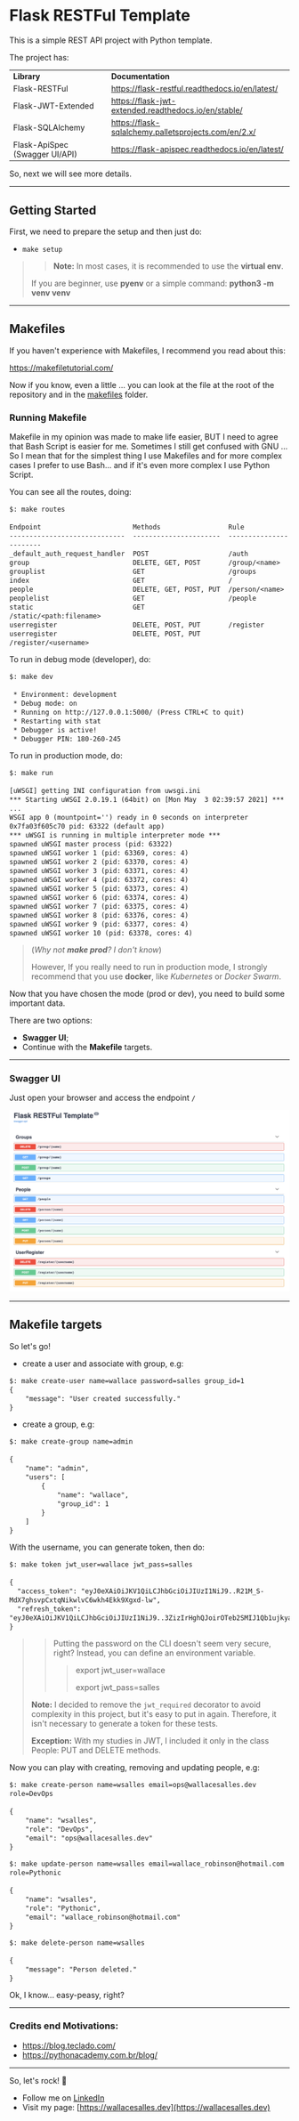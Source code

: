 # Flask RESTFul Template
This is a simple REST API project with Python template.

The project has:

<table align="center">
<tr>
  <td><b>Library</b></td>
  <td><b>Documentation</b></td>
</tr>
<tr>
  <td>Flask-RESTFul</td>
  <td><a href="https://flask-restful.readthedocs.io/en/latest/">https://flask-restful.readthedocs.io/en/latest/</a></td>
</tr>
<tr>
  <td>Flask-JWT-Extended</td>
  <td><a href="https://flask-jwt-extended.readthedocs.io/en/stable/">https://flask-jwt-extended.readthedocs.io/en/stable/</a></td>
</tr>
<tr>
  <td>Flask-SQLAlchemy</td>
  <td><a href="https://flask-sqlalchemy.palletsprojects.com/en/2.x/">https://flask-sqlalchemy.palletsprojects.com/en/2.x/</a></td>
</tr>
<tr>
  <td>Flask-ApiSpec (Swagger UI/API)</td>
  <td><a href="https://flask-apispec.readthedocs.io/en/latest/">https://flask-apispec.readthedocs.io/en/latest/</a></td>
</tr>
</table>


So, next we will see more details.

* * *

## Getting Started

First, we need to prepare the setup and then just do:

- `make setup`
>> **Note:** In most cases, it is recommended to use the **virtual env**.
>
> If you are beginner, use **pyenv** or a simple command: **python3 -m venv venv**

* * *

## Makefiles

If you haven't experience with Makefiles, I recommend you read about this:

https://makefiletutorial.com/

Now if you know, even a little ... you can look at the file at the root of the repository and in the 
[makefiles](/makefiles) folder.

### Running Makefile

Makefile in my opinion was made to make life easier, BUT I need to agree that Bash Script is easier for me.
Sometimes I still get confused with GNU ... So I mean that for the simplest thing I use Makefiles and for more complex 
cases I prefer to use Bash... and if it's even more complex I use Python Script.

You can see all the routes, doing: 
```shell
$: make routes

Endpoint                       Methods                 Rule
-----------------------------  ----------------------  -----------------------
_default_auth_request_handler  POST                    /auth
group                          DELETE, GET, POST       /group/<name>
grouplist                      GET                     /groups
index                          GET                     /
people                         DELETE, GET, POST, PUT  /person/<name>
peoplelist                     GET                     /people
static                         GET                     /static/<path:filename>
userregister                   DELETE, POST, PUT       /register
userregister                   DELETE, POST, PUT       /register/<username>
```

To run in debug mode (developer), do:
```shell
$: make dev

 * Environment: development
 * Debug mode: on
 * Running on http://127.0.0.1:5000/ (Press CTRL+C to quit)
 * Restarting with stat
 * Debugger is active!
 * Debugger PIN: 180-260-245
```


To run in production mode, do:
```shell
$: make run

[uWSGI] getting INI configuration from uwsgi.ini
*** Starting uWSGI 2.0.19.1 (64bit) on [Mon May  3 02:39:57 2021] ***
...
WSGI app 0 (mountpoint='') ready in 0 seconds on interpreter 0x7fa03f605c70 pid: 63322 (default app)
*** uWSGI is running in multiple interpreter mode ***
spawned uWSGI master process (pid: 63322)
spawned uWSGI worker 1 (pid: 63369, cores: 4)
spawned uWSGI worker 2 (pid: 63370, cores: 4)
spawned uWSGI worker 3 (pid: 63371, cores: 4)
spawned uWSGI worker 4 (pid: 63372, cores: 4)
spawned uWSGI worker 5 (pid: 63373, cores: 4)
spawned uWSGI worker 6 (pid: 63374, cores: 4)
spawned uWSGI worker 7 (pid: 63375, cores: 4)
spawned uWSGI worker 8 (pid: 63376, cores: 4)
spawned uWSGI worker 9 (pid: 63377, cores: 4)
spawned uWSGI worker 10 (pid: 63378, cores: 4)
```
> (*Why not **make prod**? I don't know*)
>
> However, If you really need to run in production mode, I strongly recommend that you use **docker**, like
      *Kubernetes* or *Docker Swarm*.
      
Now that you have chosen the mode (prod or dev), you need to build some important data.

There are two options:

- **Swagger UI**;
- Continue with the **Makefile** targets.

* * *

### Swagger UI

Just open your browser and access the endpoint `/`

![](/docs/swagger.png)

* * *

## Makefile targets

So let's go!

- create a user and associate with group, e.g:
```shell
$: make create-user name=wallace password=salles group_id=1
{
    "message": "User created successfully."
}
 ```

- create a group, e.g: 
```shell
$: make create-group name=admin

{
    "name": "admin",
    "users": [
        {
            "name": "wallace",
            "group_id": 1
        }
    ]
}
```

With the username, you can generate token, then do: 
```shell
$: make token jwt_user=wallace jwt_pass=salles

{
  "access_token": "eyJ0eXAiOiJKV1QiLCJhbGciOiJIUzI1NiJ9..R21M_S-MdX7ghsvpCxtqNikwlvC6wkh4Ekk9Xgxd-lw",
  "refresh_token": "eyJ0eXAiOiJKV1QiLCJhbGciOiJIUzI1NiJ9..3ZizIrHghQJoirOTeb2SMIJ1Qb1ujkyabYCyoIXIfhg"
}
```
>> Putting the password on the CLI doesn't seem very secure, right?
>> Instead, you can define an environment variable.
>>> export jwt_user=wallace
>>>
>>> export jwt_pass=salles
>
> **Note:** I decided to remove the `jwt_required` decorator to avoid complexity in this project, but it's easy to put
> in again. Therefore, it isn't necessary to generate a token for these tests.
> 
> **Exception:** With my studies in JWT, I included it only in the class People: PUT and DELETE methods.


Now you can play with creating, removing and updating people, e.g:
```shell
$: make create-person name=wsalles email=ops@wallacesalles.dev role=DevOps

{
    "name": "wsalles",
    "role": "DevOps",
    "email": "ops@wallacesalles.dev"
}
```

```shell
$: make update-person name=wsalles email=wallace_robinson@hotmail.com role=Pythonic

{
    "name": "wsalles",
    "role": "Pythonic",
    "email": "wallace_robinson@hotmail.com"
}
```

```shell
$: make delete-person name=wsalles

{
    "message": "Person deleted."
}
```
    

Ok, I know... easy-peasy, right?

* * *

### Credits end Motivations:
- https://blog.teclado.com/
- https://pythonacademy.com.br/blog/

* * *

So, let's rock! :rocket:

- Follow me on [LinkedIn](https://linkedin.com/in/wallacesalles)
- Visit my page: [https://wallacesalles.dev](https://wallacesalles.dev)
